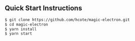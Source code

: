 ## Quick Start Instructions

```txt
$ git clone https://github.com/hcote/magic-electron.git
$ cd magic-electron
$ yarn install
$ yarn start
```
